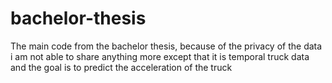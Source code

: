 # bachelor-thesis

The main code from the bachelor thesis, because of the privacy of the data i am not able to share anything more except that it is temporal truck data and the goal is to predict the acceleration of the truck
